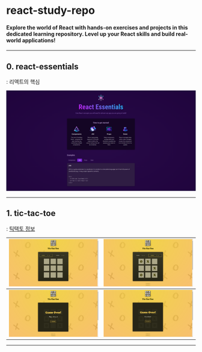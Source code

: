 # react-study-repo

#### Explore the world of React with hands-on exercises and projects in this dedicated learning repository. Level up your React skills and build real-world applications!
---
## 0. react-essentials

: 리액트의 핵심

<img src = "./react-essentials/react-essentials.png" />

---

## 1. tic-tac-toe

: [틱택토 정보](https://ko.wikipedia.org/wiki/%ED%8B%B1%ED%83%9D%ED%86%A0)

| ![Initial](./tic-tac-toe-starting-project/initial.png) | ![Playing](./tic-tac-toe-starting-project/playing.png) |
| -------------------------------------------------------- | -------------------------------------------------------- |
| ![Over](./tic-tac-toe-starting-project/over.png)       | ![Draw](./tic-tac-toe-starting-project/draw.png)         |

---

